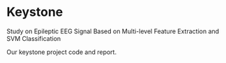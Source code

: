 # Keystone
Study on Epileptic EEG Signal Based on Multi-level Feature Extraction and SVM Classification

Our keystone project code and report.
